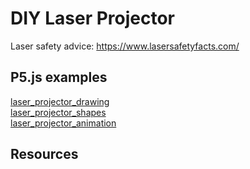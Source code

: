 
# DIY Laser Projector

Laser safety advice: https://www.lasersafetyfacts.com/  

## P5.js examples

[laser_projector_drawing](https://editor.p5js.org/tiago.r/sketches/TOKfW0mIH)  
[laser_projector_shapes](https://editor.p5js.org/tiago.r/sketches/agW8VesM0)  
[laser_projector_animation](https://editor.p5js.org/tiago.r/sketches/Cf1YrHW7u)  

## Resources

